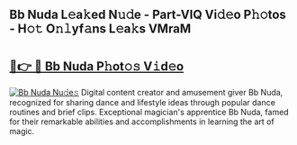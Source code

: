 ## Bb Nuda L𝚎a𝚔ed N𝚞𝚍e - Part-VIQ Vi𝚍𝚎o P𝚑𝚘tos - H𝚘𝚝 O𝚗𝚕yf𝚊ns L𝚎a𝚔s VMraM

# <h2><a href="http://kf9aggd.oniu.top/?m=Bb+Nuda">🔗👉 🔴 Bb Nuda P𝚑ot𝚘𝚜 V𝚒d𝚎o</a></h2>

[![Bb Nuda Nu𝚍e𝚜](https://i.imgur.com/0qMVB7G.gif)](http://kf9aggd.oniu.top/?m=Bb+Nuda)
Digital content creator and amusement giver Bb Nuda, recognized for sharing dance and lifestyle ideas through popular dance routines and brief clips. Exceptional magician's apprentice Bb Nuda, famed for their remarkable abilities and accomplishments in learning the art of magic.  
